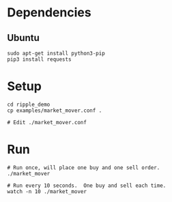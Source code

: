 # Dependencies

## Ubuntu

~~~
sudo apt-get install python3-pip
pip3 install requests
~~~

# Setup

~~~
cd ripple_demo
cp examples/market_mover.conf .

# Edit ./market_mover.conf
~~~

# Run

~~~
# Run once, will place one buy and one sell order.
./market_mover

# Run every 10 seconds.  One buy and sell each time.
watch -n 10 ./market_mover
~~~
